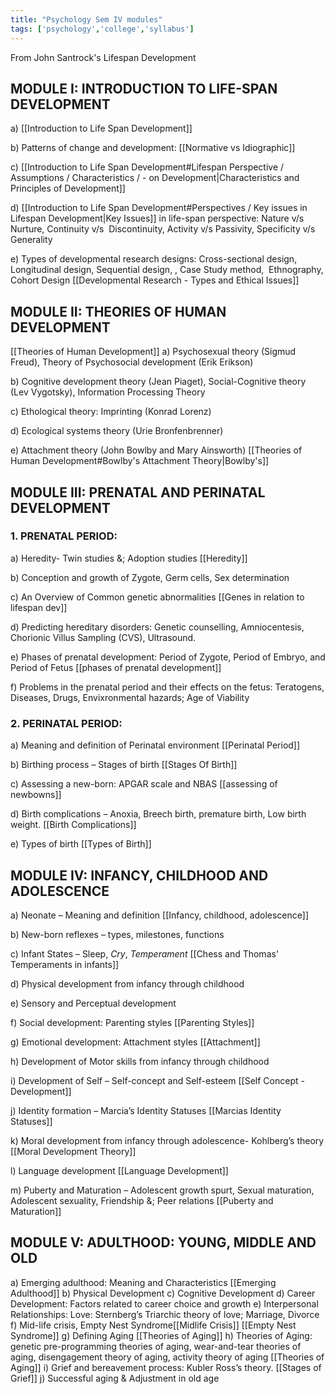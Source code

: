 ```yaml
---
title: "Psychology Sem IV modules"
tags: ['psychology','college','syllabus']
---
```


From John Santrock's Lifespan Development  
## MODULE I: INTRODUCTION TO LIFE-SPAN DEVELOPMENT
a)  [[Introduction to Life Span Development]]

b) Patterns of change and development: [[Normative vs Idiographic]]

c)  [[Introduction to Life Span Development#Lifespan Perspective / Assumptions / Characteristics / - on Development|Characteristics and Principles of Development]]

d) [[Introduction to Life Span Development#Perspectives / Key issues in Lifespan Development|Key Issues]] in life-span perspective: Nature v/s Nurture, Continuity v/s  Discontinuity, Activity v/s Passivity, Specificity v/s Generality 

e) Types of developmental research designs: Cross-sectional design, Longitudinal design, Sequential design, , Case Study method,  Ethnography, Cohort Design 
[[Developmental Research - Types and Ethical Issues]]

## MODULE II: THEORIES OF HUMAN DEVELOPMENT
[[Theories of Human Development]]
a) Psychosexual theory (Sigmud Freud),
Theory of Psychosocial development (Erik
Erikson)

b) Cognitive development theory (Jean Piaget), 
Social-Cognitive theory (Lev Vygotsky), Information Processing Theory  

c) Ethological theory: Imprinting (Konrad Lorenz) 

d) Ecological systems theory (Urie Bronfenbrenner) 

e) Attachment theory (John Bowlby and Mary Ainsworth) [[Theories of Human Development#Bowlby's Attachment Theory|Bowlby's]]

## MODULE III: PRENATAL AND PERINATAL DEVELOPMENT
### 1. PRENATAL PERIOD:  
a) Heredity- Twin studies &; Adoption studies [[Heredity]]

b) Conception and growth of Zygote, Germ cells, Sex determination 

c) An Overview of Common genetic abnormalities [[Genes in relation to lifespan dev]]

d) Predicting hereditary disorders: Genetic counselling, Amniocentesis, Chorionic Villus Sampling (CVS), Ultrasound. 

e) Phases of prenatal development: Period of Zygote, Period of Embryo, and Period of Fetus [[phases of prenatal development]]

f) Problems in the prenatal period and their effects on the fetus: Teratogens, Diseases, Drugs, Envixronmental hazards; Age of Viability 

### 2. PERINATAL PERIOD: 
a) Meaning and definition of Perinatal environment [[Perinatal Period]]

b) Birthing process – Stages of birth [[Stages Of Birth]]

c) Assessing a new-born: APGAR scale and NBAS [[assessing of newbowns]]

d) Birth complications – Anoxia, Breech birth, premature birth, Low birth weight. [[Birth Complications]]

e) Types of birth [[Types of Birth]]

## MODULE IV: INFANCY, CHILDHOOD AND ADOLESCENCE 
a) Neonate – Meaning and definition [[Infancy, childhood, adolescence]]

b) New-born reflexes – types, milestones, functions 

c) Infant States – Sleep, *Cry*, *Temperament* [[Chess and Thomas' Temperaments in infants]]

d) Physical development from infancy through childhood 

e) Sensory and Perceptual development 

f) Social development: Parenting styles [[Parenting Styles]]

g) Emotional development: Attachment styles [[Attachment]] 

h) Development of Motor skills from infancy through childhood 

i) Development of Self – Self-concept and Self-esteem [[Self Concept - Development]]

j) Identity formation – Marcia’s Identity Statuses [[Marcias Identity Statuses]]

k) Moral development from infancy through adolescence- Kohlberg’s theory [[Moral Development Theory]]

l) Language development [[Language Development]]

m) Puberty and Maturation – Adolescent growth spurt, Sexual maturation, Adolescent sexuality, Friendship &; Peer relations [[Puberty and Maturation]]

## MODULE V: ADULTHOOD: YOUNG, MIDDLE AND OLD 
a) Emerging adulthood: Meaning and Characteristics [[Emerging Adulthood]]
b) Physical Development 
c) Cognitive Development
d) Career Development: Factors related to career choice and growth 
e) Interpersonal Relationships: Love: Sternberg’s Triarchic theory of love; Marriage, Divorce 
f) Mid-life crisis, Empty Nest Syndrome[[Midlife Crisis]]  [[Empty Nest Syndrome]]
g) Defining Aging [[Theories of Aging]]
h) Theories of Aging: genetic pre-programming theories of aging, wear-and-tear theories of aging, disengagement theory of aging, activity theory of aging [[Theories of Aging]]
i) Grief and bereavement process: Kubler Ross’s theory. [[Stages of Grief]]
j) Successful aging & Adjustment in old age 